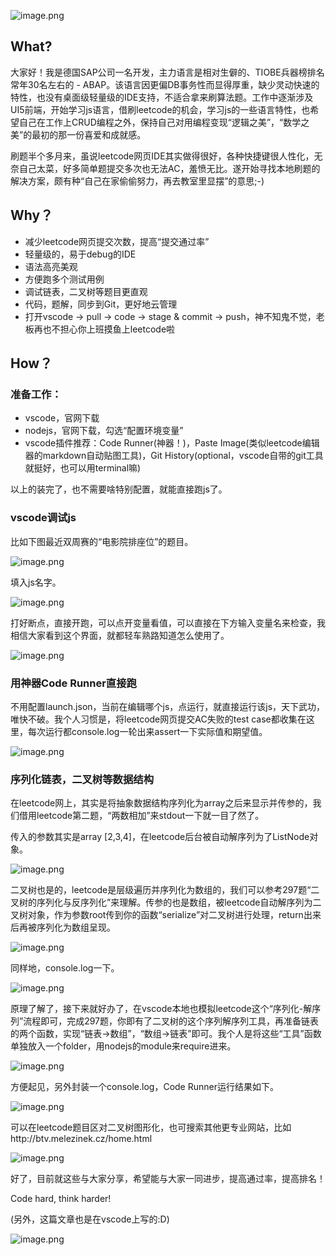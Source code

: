 
![image.png](https://pic.leetcode-cn.com/d5cca7f1ceb712db91703ba6dbf7c36eeb867e7f26b5bacabb7f6c906d6ebea4-image.png)

## What?
大家好！我是德国SAP公司一名开发，主力语言是相对生僻的、TIOBE兵器榜排名常年30名左右的 - ABAP。该语言因更偏DB事务性而显得厚重，缺少灵动快速的特性，也没有桌面级轻量级的IDE支持，不适合拿来刷算法题。工作中逐渐涉及UI5前端，开始学习js语言，借刷leetcode的机会，学习js的一些语言特性，也希望自己在工作上CRUD编程之外，保持自己对用编程变现“逻辑之美”，“数学之美”的最初的那一份喜爱和成就感。

刷题半个多月来，虽说leetcode网页IDE其实做得很好，各种快捷键很人性化，无奈自己太菜，好多简单题提交多次也无法AC，羞愤无比。遂开始寻找本地刷题的解决方案，颇有种“自己在家偷偷努力，再去教室里显摆”的意思;-)

## Why？
- 减少leetcode网页提交次数，提高“提交通过率”
- 轻量级的，易于debug的IDE
- 语法高亮美观
- 方便跑多个测试用例
- 调试链表，二叉树等题目更直观
- 代码，题解，同步到Git，更好地云管理
- 打开vscode -> pull -> code -> stage & commit -> push，神不知鬼不觉，老板再也不担心你上班摸鱼上leetcode啦

## How？
### 准备工作：
- vscode，官网下载
- nodejs，官网下载，勾选“配置环境变量”
- vscode插件推荐：Code Runner(神器！)，Paste Image(类似leetcode编辑器的markdown自动贴图工具)，Git History(optional，vscode自带的git工具就挺好，也可以用terminal嘛)

以上的装完了，也不需要啥特别配置，就能直接跑js了。

### vscode调试js
比如下图最近双周赛的“电影院排座位”的题目。

![image.png](https://pic.leetcode-cn.com/4e3cd34725361560447ed69340c4d38ffd8a6c46c7bc7c60b943c921fb2466de-image.png)

填入js名字。

![image.png](https://pic.leetcode-cn.com/c9d8ce19e3eb34974b29af245649e8410e3bda0aff3faf1ae19b4561de4524de-image.png)

打好断点，直接开跑，可以点开变量看值，可以直接在下方输入变量名来检查，我相信大家看到这个界面，就都轻车熟路知道怎么使用了。

![image.png](https://pic.leetcode-cn.com/e0be8c46166315dd0d3d6cd038f5953e887afd9f95e5739f3409b323557b49ae-image.png)

### 用神器Code Runner直接跑
不用配置launch.json，当前在编辑哪个js，点运行，就直接运行该js，天下武功，唯快不破。我个人习惯是，将leetcode网页提交AC失败的test case都收集在这里，每次运行都console.log一轮出来assert一下实际值和期望值。

![image.png](https://pic.leetcode-cn.com/588585f048e520232717c09340354c4305b01319701a9fcfa68fa4b2d4bdc860-image.png)

### 序列化链表，二叉树等数据结构
在leetcode网上，其实是将抽象数据结构序列化为array之后来显示并传参的，我们借用leetcode第二题，“两数相加”来stdout一下就一目了然了。

传入的参数其实是array [2,3,4]，在leetcode后台被自动解序列为了ListNode对象。

![image.png](https://pic.leetcode-cn.com/4f6b1f6bd8fd68f5527b1b9d93eead0952a51174b242232adce943dd20372d94-image.png)

二叉树也是的，leetcode是层级遍历并序列化为数组的，我们可以参考297题“二叉树的序列化与反序列化”来理解。传参的也是数组，被leetcode自动解序列为二叉树对象，作为参数root传到你的函数“serialize”对二叉树进行处理，return出来后再被序列化为数组呈现。

![image.png](https://pic.leetcode-cn.com/f28c15780f23312b1f49fa616f68998daf8831dcae33131580ed4985e936fd2f-image.png)

同样地，console.log一下。

![image.png](https://pic.leetcode-cn.com/1413da373c883c58f44fd43f298b34b04066c8228269e80d9a888f050ead309e-image.png)

原理了解了，接下来就好办了，在vscode本地也模拟leetcode这个“序列化-解序列”流程即可，完成297题，你即有了二叉树的这个序列解序列工具，再准备链表的两个函数，实现“链表->数组”，“数组->链表”即可。我个人是将这些“工具”函数单独放入一个folder，用nodejs的module来require进来。

![image.png](https://pic.leetcode-cn.com/52e921c98bb5d3b82af7f037c87283aad9a7cbff91aca2b7ac161d6dc4ec71cf-image.png)

方便起见，另外封装一个console.log，Code Runner运行结果如下。

![image.png](https://pic.leetcode-cn.com/8e866980d226074975d3af252767b48cbbb4b171f9ae54ace652afc2e0f07782-image.png)

可以在leetcode题目区对二叉树图形化，也可搜索其他更专业网站，比如http://btv.melezinek.cz/home.html

![image.png](https://pic.leetcode-cn.com/ee9dd61c5747bc12a55a3541c9952f3d483d35a3c8e552ff601bdd52b5c3cb91-image.png)

好了，目前就这些与大家分享，希望能与大家一同进步，提高通过率，提高排名！

Code hard, think harder!

(另外，这篇文章也是在vscode上写的:D)

![image.png](https://pic.leetcode-cn.com/2d413ac416d0441f42f52596f70fa69cf0bb01329f2897a1b2c8386f2eaa04bb-image.png)